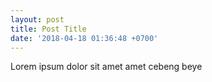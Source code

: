 ```yaml
---
layout: post
title: Post Title
date: '2018-04-18 01:36:48 +0700'
---
```

Lorem ipsum dolor sit amet amet cebeng beye

